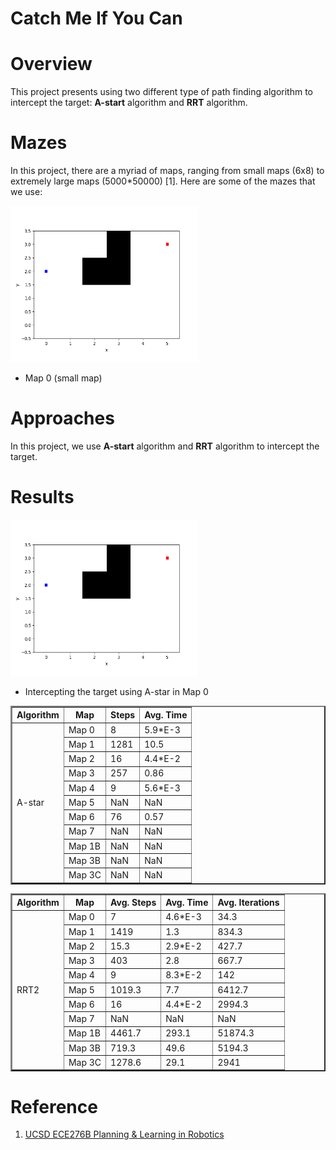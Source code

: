 # Catch Me If You Can

# Overview

This project presents using two different type of path finding algorithm to intercept the target: **A-start** algorithm
and **RRT** algorithm.

# Mazes

In this project, there are a myriad of maps, ranging from small maps (6x8) to extremely large maps (5000*50000) [1].
Here are some of the mazes that we use:

<picture>
  <img src="https://github.com/neilchen1998/catch-me-if-you-can/blob/main/maps/map-0.png" width="300" height="250">
</picture>

- Map 0 (small map)

# Approaches

In this project, we use **A-start** algorithm
and **RRT** algorithm to intercept the target.

# Results

<picture>
  <img src="https://github.com/neilchen1998/catch-me-if-you-can/blob/main/results-gif/A/map-0-A.gif" width="300" height="250">
</picture>

- Intercepting the target using A-star in Map 0

<table border="2" summary="">
<tr>
    <th>Algorithm</th>
    <th>Map</th>
    <th>Steps</th>
    <th>Avg. Time</th>
  </tr>
 <tr>
  <td rowspan="11">A-star</td>
  <td>Map 0</td>
  <td>8</td>
  <td>5.9*E-3</td>
 </tr>
 <tr>
   <td>Map 1</td>
   <td>1281</td>
   <td>10.5</td>
 </tr>
 <tr>
   <td>Map 2</td>
   <td>16</td>
   <td>4.4*E-2</td>
 </tr>
 <tr>
   <td>Map 3</td>
   <td>257</td>
   <td>0.86</td>
 </tr>
 <tr>
   <td>Map 4</td>
   <td>9</td>
   <td>5.6*E-3</td>
 </tr>
 <tr>
   <td>Map 5</td>
   <td>NaN</td>
   <td>NaN</td>
 </tr>
 <tr>
   <td>Map 6</td>
   <td>76</td>
   <td>0.57</td>
 </tr>
 <tr>
   <td>Map 7</td>
   <td>NaN</td>
   <td>NaN</td>
 </tr>
 <tr>
   <td>Map 1B</td>
   <td>NaN</td>
   <td>NaN</td>
 </tr>
 <tr>
   <td>Map 3B</td>
   <td>NaN</td>
   <td>NaN</td>
 </tr>
 <tr>
   <td>Map 3C</td>
   <td>NaN</td>
   <td>NaN</td>
 </tr>
</table>

<table border="2" summary="">
<tr>
    <th>Algorithm</th>
    <th>Map</th>
    <th>Avg. Steps</th>
    <th>Avg. Time</th>
    <th>Avg. Iterations</th>
  </tr>
  <tr>
    <td rowspan="11">RRT2</td>
    <td>Map 0</td>
    <td>7</td>
    <td>4.6*E-3</td>
    <td>34.3</td>
   </tr>
   <tr>
     <td>Map 1</td>
     <td>1419</td>
     <td>1.3</td>
     <td>834.3</td>
   </tr>
   <tr>
     <td>Map 2</td>
     <td>15.3</td>
     <td>2.9*E-2</td>
     <td>427.7</td>
   </tr>
   <tr>
     <td>Map 3</td>
     <td>403</td>
     <td>2.8</td>
     <td>667.7</td>
   </tr>
   <tr>
     <td>Map 4</td>
     <td>9</td>
     <td>8.3*E-2</td>
     <td>142</td>
   </tr>
   <tr>
     <td>Map 5</td>
     <td>1019.3</td>
     <td>7.7</td>
     <td>6412.7</td>
   </tr>
   <tr>
     <td>Map 6</td>
     <td>16</td>
     <td>4.4*E-2</td>
     <td>2994.3</td>
   </tr>
   <tr>
     <td>Map 7</td>
     <td>NaN</td>
     <td>NaN</td>
     <td>NaN</td>
   </tr>
   <tr>
     <td>Map 1B</td>
     <td>4461.7</td>
     <td>293.1</td>
     <td>51874.3</td>
   </tr>
   <tr>
     <td>Map 3B</td>
     <td>719.3</td>
     <td>49.6</td>
     <td>5194.3</td>
   </tr>
   <tr>
     <td>Map 3C</td>
     <td>1278.6</td>
     <td>29.1</td>
     <td>2941</td>
   </tr>
</table>

# Reference

1. [UCSD ECE276B Planning & Learning in Robotics](https://natanaso.github.io/ece276b/)
